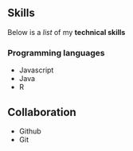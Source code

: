 ## Skills

Below is a _list_ of my **technical skills**

### Programming languages
- Javascript
- Java
- R

## Collaboration
- Github
- Git
